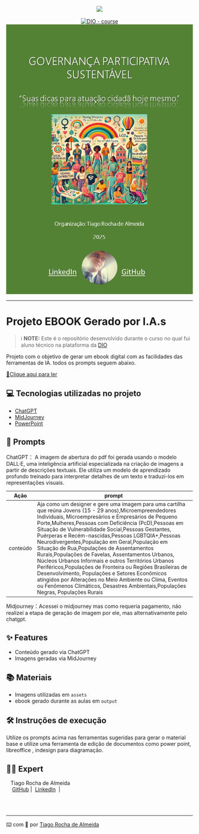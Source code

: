 <p align="center">
    <img width="100" src=".github/assets/banner.png">
</p>


<p align="center">
<a href="https://dio.me/"><img src="https://img.shields.io/badge/DIO-Course-28DA77?logo=youtube" alt="DIO - course"></a>
<a href="https://github.com/tiagorochadealmeida/prompts-recipe-to-create-a-ebook/blob/main/ebook.pdf" title="Go to Bash homepage"><img src="https://github.com/tiagorochadealmeida/prompts-recipe-to-create-a-ebook/blob/main/capa_ebook_.jpg" alt="Made with Bash"></a></p>

-------


<p align="center">

</p>

# Projeto EBOOK Gerado por I.A.s


 > ℹ️ **NOTE:** Este é o repositório desenvolvido durante o curso no qual fui aluno técnico na plataforma da [DIO](https://dio.me)

Projeto com o objetivo de gerar um ebook digital com as facilidades das ferramentas de IA. todos os prompts
seguem abaixo.

<a href="https://github.com/tiagorochadealmeida/prompts-recipe-to-create-a-ebook/blob/main/ebook.pdf" title="View PDF now"> 📕Clique aqui para ler</a>

## 💻 Tecnologias utilizadas no projeto

- [ChatGPT](https://chat.openai.com/) 
- [MidJourney](https://www.midjourney.com/app/)
- [PowerPoint](https://www.microsoft.com/en/microsoft-365/powerpoint)

## 🧠 Prompts


ChatGPT： A imagem de abertura do pdf foi gerada usando o modelo DALL·E, uma inteligência artificial especializada na criação de imagens a partir de descrições textuais. Ele utiliza um modelo de aprendizado profundo treinado para interpretar detalhes de um texto e traduzi-los em representações visuais.

|  Ação  | prompt                                                                                 |
| :----: | -------------------------------------------------------------------------------------- |
| conteúdo | Aja como um designer e gere uma imagem para uma cartilha que reúna Jovens (15 - 29 anos),Microempreendedores Individuais, Microempresários e Empresários de Pequeno Porte,Mulheres,Pessoas com Deficiência (PcD),Pessoas em Situação de Vulnerabilidade Social,Pessoas Gestantes, Puérperas e Recém-nascidas,Pessoas LGBTQIA+,Pessoas Neurodivergentes,População em Geral,População em Situação de Rua,Populações de Assentamentos Rurais,Populações de Favelas, Assentamentos Urbanos, Núcleos Urbanos Informais e outros Territórios Urbanos Periféricos,Populações de Fronteira ou Regiões Brasileiras de Desenvolvimento, Populações e Setores Econômicos atingidos por Alterações no Meio Ambiente ou Clima, Eventos ou Fenômenos Climáticos, Desastres Ambientais,Populações Negras, Populações Rurais |


Midjourney：Acessei o midjourney mas como requeria pagamento, não realizei a etapa de geração de imagem por ele, mas alternativamente pelo chatgpt. 

## ✨ Features

- Conteúdo gerado via ChatGPT
- Imagens geradas via MidJourney

## 📚 Materiais

- Imagens utilizadas em `assets`
- ebook gerado durante as aulas em `output`

## 🛠️ Instruções de execução

Utilize os prompts acima nas ferramentas sugeridas para gerar o material base e utilize uma ferramenta de edição de documentos como power point, libreoffice , indesign para diagramação.

## 👨‍💻 Expert

<p>
    <img 
      align=left 
      margin=10 
      width=80 
      src=""
    />
    <p>&nbsp&nbsp&nbspTiago Rocha de Almeida<br>
    &nbsp&nbsp&nbsp
    <a href="https://github.com/tiagorochadealmeida">
    GitHub</a>&nbsp;|&nbsp;
    <a href="https://www.linkedin.com/in/tiago-rocha-de-almeida-2252394b/">LinkedIn</a>
&nbsp;|&nbsp;</p>
</p>
<br/><br/>
<p>

---

⌨️ com 💜 por [Tiago Rocha de Almeida](https://github.com/tiagorochadealmeida)
